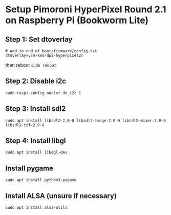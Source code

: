# Setup Pimoroni HyperPixel Round 2.1 on Raspberry Pi (Bookworm Lite)

## Step 1: Set dtoverlay
```
# Add to end of boot/firmware/config.txt
dtoverlay=vc4-kms-dpi-hyperpixel2r
```
then reboot `sudo reboot`

## Step 2: Disable i2c
`sudo raspi-config nonint do_i2c 1`

## Step 3: Install sdl2
`sudo apt install libsdl2-2.0-0 libsdl2-image-2.0-0 libsdl2-mixer-2.0-0 libsdl2-ttf-2.0-0`

## Step 4: Install libgl
`sudo apt install libegl-dev`

## Install pygame
`sudo apt install python3-pygame`

## Install ALSA (unsure if necessary)
`sudo apt install alsa-utils`
